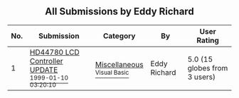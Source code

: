 ﻿<div align="center">

## All Submissions by Eddy Richard

</div>

No.  | Submission | Category | By   | User Rating
---- | ---------- | -------- | ---- | -----------
1 | [HD44780 LCD Controller UPDATE<br /><sup>1999-01-10 03:20:10</sup>](https://github.com/Planet-Source-Code/eddy-richard-hd44780-lcd-controller-update__1-32892) | [Miscellaneous<br /><sup>Visual Basic</sup>](../ByCategory/miscellaneous__1-1.md) | Eddy Richard | 5.0 (15 globes from 3 users)
